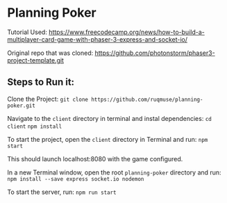 # Planning Poker

Tutorial Used: https://www.freecodecamp.org/news/how-to-build-a-multiplayer-card-game-with-phaser-3-express-and-socket-io/

Original repo that was cloned: https://github.com/photonstorm/phaser3-project-template.git

## Steps to Run it:
Clone the Project:
`git clone https://github.com/ruqmuse/planning-poker.git`

Navigate to the `client` directory in terminal and instal dependencies:
`cd client`
`npm install`

To start the project, open the `client` directory in Terminal and run:
`npm start`

This should launch localhost:8080 with the game configured.

In a new Terminal window, open the root `planning-poker` directory and run:
`npm install --save express socket.io nodemon`

To start the server, run: `npm run start`